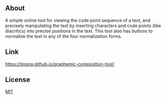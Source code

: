 ## About

A simple online tool for viewing the code point sequence of a text, and precisely manipulating the text by inserting characters and code points (like diacritics) into precise positions in the text. This tool also has buttons to normalize the text in any of the four normalization forms.

## Link

https://tjmora.github.io/graphemic-composition-tool/

## License

[MIT](LICENSE)